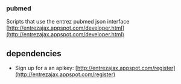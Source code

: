 ### pubmed ###
Scripts that use the entrez pubmed json interface [http://entrezajax.appspot.com/developer.html](http://entrezajax.appspot.com/developer.html)

## dependencies ##
* Sign up for a an apikey:
[http://entrezajax.appspot.com/register](http://entrezajax.appspot.com/register) 
